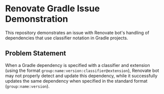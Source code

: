 # Renovate Gradle Issue Demonstration

This repository demonstrates an issue with Renovate bot's handling of dependencies that use classifier notation in Gradle projects.

## Problem Statement

When a Gradle dependency is specified with a classifier and extension (using the format `group:name:version:classifier@extension`), Renovate bot may not properly detect and update this dependency, while it successfully updates the same dependency when specified in the standard format (`group:name:version`).

